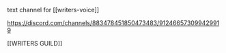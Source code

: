 text channel for [[writers-voice]]

https://discord.com/channels/883478451850473483/912466573099429919

[[WRITERS GUILD]]